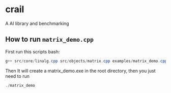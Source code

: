 # crail
A AI library and benchmarking
## How to run ```matrix_demo.cpp```
First run this scripts bash:
```powershell
g++ src/core/linalg.cpp src/objects/matrix.cpp examples/matrix_demo.cpp -Iinclude -o matrix_dem
```

Then It will create a matrix_demo.exe in the root directory, then you just need to run
```powershell
./matrix_demo
```
